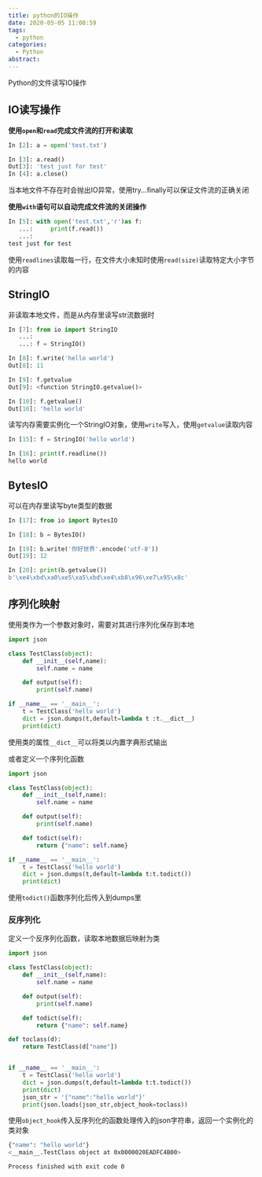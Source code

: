 ```yaml
---
title: python的IO操作
date: 2020-05-05 11:08:59
tags:
  - python
categories:
  - Python
abstract:
---
```


Python的文件读写IO操作

<!--more-->

## IO读写操作

**使用`open`和`read`完成文件流的打开和读取**

```python
In [2]: a = open('test.txt')

In [3]: a.read()
Out[3]: 'test just for test'
In [4]: a.close()    
```

当本地文件不存在时会抛出IO异常，使用try...finally可以保证文件流的正确关闭

**使用`with`语句可以自动完成文件流的关闭操作**

```python
In [5]: with open('test.txt','r')as f:
   ...:     print(f.read())
   ...:
test just for test
```

使用`readlines`读取每一行，在文件大小未知时使用`read(size)`读取特定大小字节的内容

## StringIO

非读取本地文件，而是从内存里读写str流数据时

```python
In [7]: from io import StringIO
   ...:
   ...: f = StringIO()

In [8]: f.write('hello world')
Out[8]: 11

In [9]: f.getvalue
Out[9]: <function StringIO.getvalue()>

In [10]: f.getvalue()
Out[10]: 'hello world'
```

读写内存需要实例化一个StringIO对象，使用`write`写入，使用`getvalue`读取内容

```python
In [15]: f = StringIO('hello world')

In [16]: print(f.readline())
hello world
```

## BytesIO

可以在内存里读写byte类型的数据

```python
In [17]: from io import BytesIO

In [18]: b = BytesIO()

In [19]: b.write('你好世界'.encode('utf-8'))
Out[19]: 12

In [20]: print(b.getvalue())
b'\xe4\xbd\xa0\xe5\xa5\xbd\xe4\xb8\x96\xe7\x95\x8c'
```

## 序列化映射

使用类作为一个参数对象时，需要对其进行序列化保存到本地

```python
import json

class TestClass(object):
    def __init__(self,name):
        self.name = name

    def output(self):
        print(self.name)

if __name__ == '__main__':
    t = TestClass('hello world')
    dict = json.dumps(t,default=lambda t :t.__dict__)
    print(dict)
```

使用类的属性`__dict__`可以将类以内置字典形式输出

或者定义一个序列化函数

```python
import json

class TestClass(object):
    def __init__(self,name):
        self.name = name

    def output(self):
        print(self.name)

    def todict(self):
        return {"name": self.name}

if __name__ == '__main__':
    t = TestClass('hello world')
    dict = json.dumps(t,default=lambda t:t.todict())
    print(dict)
```

使用`todict()`函数序列化后传入到dumps里

### 反序列化

定义一个反序列化函数，读取本地数据后映射为类

```python
import json

class TestClass(object):
    def __init__(self,name):
        self.name = name

    def output(self):
        print(self.name)

    def todict(self):
        return {"name": self.name}

def toclass(d):
    return TestClass(d["name"])


if __name__ == '__main__':
    t = TestClass('hello world')
    dict = json.dumps(t,default=lambda t:t.todict())
    print(dict)
    json_str = '{"name":"hello world"}'
    print(json.loads(json_str,object_hook=toclass))
```

使用`object_hook`传入反序列化的函数处理传入的json字符串，返回一个实例化的类对象

```bash
{"name": "hello world"}
<__main__.TestClass object at 0x0000020EADFC4B00>

Process finished with exit code 0
```

